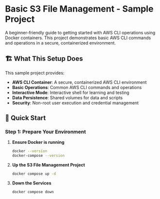 # Basic S3 File Management - Sample Project

A beginner-friendly guide to getting started with AWS CLI operations using Docker containers. This project demonstrates basic AWS CLI commands and operations in a secure, containerized environment.


## 🏗️ What This Setup Does

This sample project provides:

- **AWS CLI Container**: A secure, containerized AWS CLI environment
- **Basic Operations**: Common AWS CLI commands and operations
- **Interactive Mode**: Interactive shell for learning and testing
- **Data Persistence**: Shared volumes for data and scripts
- **Security**: Non-root user execution and credential management


## 🚀 Quick Start

### Step 1: Prepare Your Environment

1. **Ensure Docker is running**
   ```bash
   docker --version
   docker-compose --version
   ```

2. **Up the S3 File Management Project**
   ```bash
   docker compose up -d
   ```

3. **Down the Services**
   ```bash
   docker compose down
   ```
